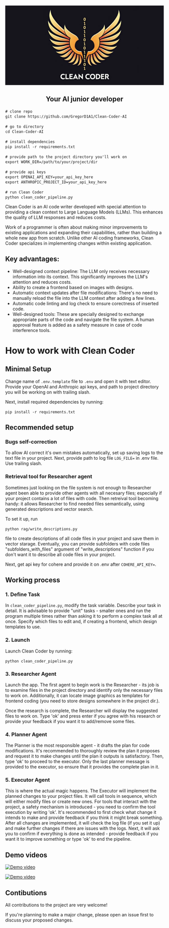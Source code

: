 ![Logo](./assets/logo_wide.png)
<div align="center">
<h2>Your AI junior developer</h2>
</div>


```
# clone repo
git clone https://github.com/GregorD1A1/Clean-Coder-AI

# go to directory
cd Clean-Coder-AI

# install dependencies
pip install -r requirements.txt

# provide path to the project directory you'll work on
export WORK_DIR=/path/to/your/project/dir

# provide api keys
export OPENAI_API_KEY=your_api_key_here
export ANTHROPIC_PROJECT_ID=your_api_key_here

# run Clean Coder
python clean_coder_pipeline.py
```

Clean Coder is an AI code writer developed with special attention to providing a clean context to Large Language Models (LLMs). This enhances the quality of LLM responses and reduces costs.

Work of a programmer is often about making minor improvements to existing applications and expanding their capabilities, rather than building a whole new app from scratch. Unlike other AI coding frameworks, Clean Coder specializes in implementing changes within existing application.

## Key advantages:

- Well-designed context pipeline: The LLM only receives necessary information into its context. This significantly improves the LLM's attention and reduces costs.
- Ability to create a frontend based on images with designs.
- Automatic context updates after file modifications: There's no need to manually reload the file into the LLM context after adding a few lines.
- Automatic code linting and log check to ensure corectness of inserted code.
- Well-designed tools: These are specially designed to exchange appropriate parts of the code and navigate the file system. A human approval feature is added as a safety measure in case of code interference tools.

# How to work with Clean Coder

## Minimal Setup

Change name of `.env.template` file to `.env` and open it with text editor. Provide your OpenAI and Anthropic api keys, and path to project directory you will be working on with trailing slash.

Next, install required dependencies by running:

`pip install -r requirements.txt`

## Recommended setup

### Bugs self-correction
To allow AI correct it's own mistakes automatically, set up saving logs to the text file in your project. Next, provide path to log file `LOG_FILE=` in .env file. Use trailing slash.

### Retrieval tool for Researcher agent
Sometimes just looking on the file system is not enough to Researcher agent been able to provide other agents with all necesary files; especially if your project contains a lot of files with code. Then retreival tool becoming handy: it allows Researcher to find needed files semantically, using generated descriptions and vector search.

To set it up, run 

`python rag/write_descriptions.py`

file to create descriptions of all code files in your project and save them in vector starage. Eventually, you can provide subfolders with code files "subfolders_with_files" argument of "write_descriptions" function if you don't want it to describe all code files in your project.

Next, get api key for cohere and provide it on .env after `COHERE_API_KEY=`.

## Working process


### 1. Define Task

In `clean_coder_pipeline.py`, modify the task variable. Describe your task in detail. It is advisable to provide "unit" tasks - smaller ones and run the program multiple times rather than asking it to perform a complex task all at once. Specify which files to edit and, if creating a frontend, which design templates to use.

### 2. Launch

Launch Clean Coder by running:

`python clean_coder_pipeline.py`

### 3. Researcher Agent

Launch the app. The first agent to begin work is the Researcher - its job is to examine files in the project directory and identify only the necessary files to work on. Additionally, it can locate image graphics as templates for frontend coding (you need to store designs somewhere in the project dir.).

Once the research is complete, the Researcher will display the suggested files to work on. Type 'ok' and press enter if you agree with his research or provide your feedback if you want it to add/remove some files.

### 4. Planner Agent

The Planner is the most responsible agent - it drafts the plan for code modifications. It's recommended to thoroughly review the plan it proposes and request it to make changes until the plan it outputs is satisfactory. Then, type 'ok' to proceed to the executor. Only the last planner message is provided to the executor, so ensure that it provides the complete plan in it.

### 5. Executor Agent

This is where the actual magic happens. The Executor will implement the planned changes to your project files. It will call tools in sequence, which will either modify files or create new ones. For tools that interact with the project, a safety mechanism is introduced - you need to confirm the tool execution by writing 'ok'. It's recommended to first check what change it intends to make and provide feedback if you think it might break something. After all changes are implemented, it will check the log file (if you set it up) and make further changes if there are issues with the logs. Next, it will ask you to confirm if everything is done as intended - provide feedback if you want it to improve something or type 'ok' to end the pipeline.


## Demo videos

[![Demo video](https://img.youtube.com/vi/LLiABw4gY_w/maxresdefault.jpg)](https://youtu.be/LLiABw4gY_w "Demo video")

[![Demo video](https://img.youtube.com/vi/d5qbX-v4qwM/maxresdefault.jpg)](https://youtu.be/d5qbX-v4qwM "Demo video")

## Contibutions

All contributions to the project are very welcome!

If you're planning to make a major change, please open an issue first to discuss your proposed changes.
